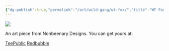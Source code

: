 ```yaml
---
{"dg-publish":true,"permalink":"/art/wild-gang/wt-fox/","title":"WT Fox","tags":["Art","Foxes"]}
---
```



![](https://baserow-media.ams3.digitaloceanspaces.com/user_files/z5nghQLMLfTYJCIIJsNbK8XaaTyxOqIX_1b3dbde8593462266badf611597b6612d6f5a4d99ff9bf2c07e96f37ee68e039.png)

An art piece from Nonbeenary Designs. You can get yours at:

[TeePublic]()
[Redbubble]()
